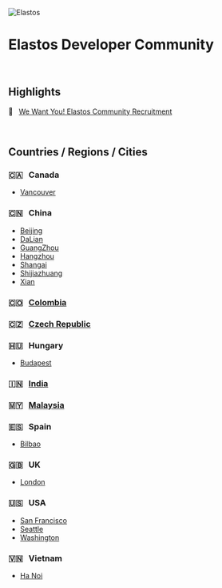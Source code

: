 ![Elastos](https://avatars1.githubusercontent.com/u/11608578?s=100&v=4)
# Elastos Developer Community
&nbsp;
## Highlights
🙌 &nbsp; [We Want You! Elastos Community Recruitment](https://medium.com/elastos/we-want-you-elastos-community-recruitment-da0e97694f63)

&nbsp;

## Countries / Regions / Cities

### 🇨🇦 &nbsp; Canada
- [Vancouver](Canada/VANCOUVER.md)

### 🇨🇳 &nbsp; China
- [Beijing](China/BEIJING.md)
- [DaLian](China/DALIAN.md)
- [GuangZhou](China/GUANGZHOU.md)
- [Hangzhou](China/HANGZHOU.md)
- [Shangai](China/SHANGAI.md)
- [Shijiazhuang](China/SHIJIAZHUANG.md)
- [Xian](China/XIAN.md)

### 🇨🇴 &nbsp; [Colombia](Colombia/README.md)

### 🇨🇿 &nbsp; [Czech Republic](Czech-Republic/README.md)

### 🇭🇺 &nbsp; Hungary
- [Budapest](Hungary/BUDAPEST.md)

### 🇮🇳 &nbsp; [India](India/README.md)

### 🇲🇾 &nbsp; [Malaysia](Malaysia/README.md)

### 🇪🇸 &nbsp; Spain
- [Bilbao](Spain/BILBAO.md)

### 🇬🇧 &nbsp; UK
- [London](UK/LONDON.md)

### 🇺🇸 &nbsp; USA
- [San Francisco](USA/SF.md)
- [Seattle](USA/SEATTLE.md)
- [Washington](USA/WASHINGTON.md)

### 🇻🇳 &nbsp; Vietnam
- [Ha Noi](Vietnam/HANOI.md)

